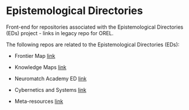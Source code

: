# Epistemological Directories
Front-end for repositories associated with the Epistemological Directories (EDs) project - links in legacy repo for OREL. 

The following repos are related to the Epistemological Directories (EDs):

- Frontier Map [link](https://github.com/Orthogonal-Research-Lab/FrontierMap)  

- Knowledge Maps [link](https://github.com/Orthogonal-Research-Lab/Knowledge-Maps)  

- Neuromatch Academy ED [link](https://github.com/Orthogonal-Research-Lab/Neuromatch-Academy/tree/master/Epistemological%20Directory)  

- Cybernetics and Systems [link](https://github.com/Orthogonal-Research-Lab/Cybernetics-and-Systems)  

- Meta-resources [link](https://github.com/EXYNOS-999/meta_resource)  
